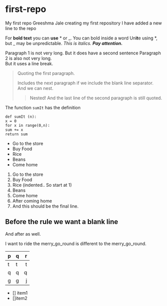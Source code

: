 # first-repo
My first repo
Greeshma Jale
creating my first repository
I have added a new line to the repo

For **bold text** you can __use__ * or _.
You can bold inside a word Un**it**e using 
*, but _ may be unpredictable.
*This is italics.*
***Pay attention.***


Paragraph 1 is not very long.
But it does have a second sentence
Paragraph 2 is also not very long.<br>
But it uses a line break.

> Quoting the first paragraph.
>
>Includes the next paragraph if we include 
the blank line separator.
And we can nest.
>> Nested!
And the last line of the second paragraph 
is still quoted.



The function `sumIt` has the definition
```
def sumIt (n):
x = 0
for x in range(0,n):
sum += x
return sum
```


* Go to the store
* Buy Food
* Rice
* Beans
* Come home



1. Go to the store
2. Buy Food
1. Rice (indented.. So start at 1)
6. Beans
1. Come home
2. After coming home
3. And this should be the final line.




Before the rule we want a blank line
---
And after as well.


I want to ride the merry_go_round is 
different to the merry\_go\_round.

|p|q|r|
|---|---|---:|
|t|t|t|
q|q|q|
|g|g|j|

- [] item1
- []item2